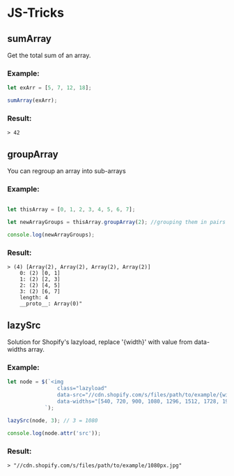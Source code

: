 # JS-Tricks

## sumArray

Get the total sum of an array.

### Example:
``` js
let exArr = [5, 7, 12, 18];

sumArray(exArr);
```

### Result:
```
> 42
```

## groupArray

You can regroup an array into sub-arrays

### Example:
```js

let thisArray = [0, 1, 2, 3, 4, 5, 6, 7];

let newArrayGroups = thisArray.groupArray(2); //grouping them in pairs

console.log(newArrayGroups);
```
### Result:
```
> (4) [Array(2), Array(2), Array(2), Array(2)]
    0: (2) [0, 1]
    1: (2) [2, 3]
    2: (2) [4, 5]
    3: (2) [6, 7]
    length: 4
    __proto__: Array(0)"
```

## lazySrc

Solution for Shopify's lazyload, replace '{width}' with value from data-widths array.

### Example:
``` js
let node = $(`<img 
                class="lazyload" 
                data-src="//cdn.shopify.com/s/files/path/to/example/{width}px.jpg" 
                data-widths="[540, 720, 900, 1080, 1296, 1512, 1728, 1944, 2048, 4472]">
            `); 

lazySrc(node, 3); // 3 = 1080

console.log(node.attr('src'));
```
### Result:
```
> "//cdn.shopify.com/s/files/path/to/example/1080px.jpg"
```